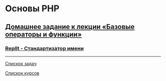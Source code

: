 # Основы PHP

## [Домашнее задание к лекции «Базовые операторы и функции»](https://github.com/TomSG03/bphp-2-homeworks/tree/master/003-operators)
### [ReplIt - Стандартизатор имени](https://replit.com/@TomSG03/Standartizator-imieni#main.php)


---
[Спискок задач](https://github.com/TomSG03/php-homeworks/tree/main)

[Спискок курсов](https://github.com/TomSG03/Training-in-Netology)
